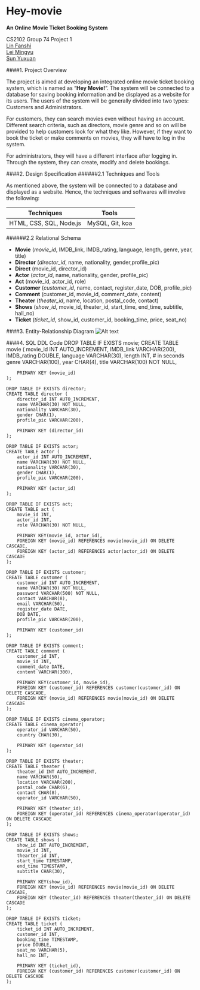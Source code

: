 Hey-movie
=========
**An Online Movie Ticket Booking System**

CS2102 Group 74 Project 1  
[Lin Fanshi](https://github.com/fanshicomic)  
[Lei Mingyu](https://github.com/lozy219)  
[Sun Yuxuan](https://github.com/VIN-S)  


####1. Project Overview

The project is aimed at developing an integrated online movie ticket booking system, which is named as “**Hey Movie!**”. The system will be connected to a database for saving booking information and be displayed as a website for its users. The users of the system will be generally divided into two types: Customers and Administrators.

For customers, they can search movies even without having an account. Different search criteria, such as directors, movie genre and so on will be provided to help customers look for what they like. However, if they want to book the ticket or make comments on movies, they will have to log in the system. 

For administrators, they will have a different interface after logging in. Through the system, they can create, modify and delete bookings.


####2. Design Specification
######2.1 Techniques and Tools 

As mentioned above, the system will be connected to a database and displayed as a website. Hence, the techniques and softwares will involve the following:

Techniques              | Tools           | 
----------------------- | --------------- | 
HTML, CSS, SQL, Node.js | MySQL, Git, koa |

######2.2 Relational Schema

* **Movie** (*movie_id*, IMDB_link, IMDB_rating, language, length, genre, year, title)
* **Director** (*director_id*, name, nationality, gender,profile_pic)
* **Direct** (movie_id, director_id)
* **Actor** (*actor_id*, name, nationality, gender, profile_pic)
* **Act** (movie_id, actor_id, role)
* **Customer** (*customer_id*, name, contact, register_date, DOB, profile_pic)
* **Comment** (customer_id, movie_id, comment_date, content)
* **Theater** (*theater_id*, name, location, postal_code, contact)
* **Shows** (*show_id*, movie_id, theater_id, start_time, end_time, subtitle, hall_no)
* **Ticket** (*ticket_id*, show_id, customer_id, booking_time, price, seat_no)



####3. Entity-Relationship Diagram
![Alt text](http://oi59.tinypic.com/167p954.jpg "ER diagram")



####4. SQL DDL Code
	DROP TABLE IF EXISTS movie;
	CREATE TABLE movie (
		movie_id INT AUTO_INCREMENT,
		IMDB_link VARCHAR(200),
		IMDB_rating DOUBLE,
		language VARCHAR(30),
		length INT, # in seconds
		genre VARCHAR(100),
		year CHAR(4),
		title VARCHAR(100) NOT NULL,
	
		PRIMARY KEY (movie_id)
	);
	
	DROP TABLE IF EXISTS director;
	CREATE TABLE director (
		director_id INT AUTO_INCREMENT,
		name VARCHAR(30) NOT NULL,
		nationality VARCHAR(30),
		gender CHAR(1),
		profile_pic VARCHAR(200),
	
		PRIMARY KEY (director_id)
	);
	
	DROP TABLE IF EXISTS actor;
	CREATE TABLE actor (
		actor_id INT AUTO_INCREMENT,
		name VARCHAR(30) NOT NULL,
		nationality VARCHAR(30),
		gender CHAR(1),
		profile_pic VARCHAR(200),
	
		PRIMARY KEY (actor_id)
	);
	
	DROP TABLE IF EXISTS act;
	CREATE TABLE act (
		movie_id INT,
		actor_id INT,
		role VARCHAR(30) NOT NULL,
	
		PRIMARY KEY(movie_id, actor_id),
		FOREIGN KEY (movie_id) REFERENCES movie(movie_id) ON DELETE CASCADE,
		FOREIGN KEY (actor_id) REFERENCES actor(actor_id) ON DELETE CASCADE
	);
	
	DROP TABLE IF EXISTS customer;
	CREATE TABLE customer (
		customer_id INT AUTO_INCREMENT,
		name VARCHAR(30) NOT NULL,
		password VARCHAR(500) NOT NULL,
		contact VARCHAR(8),
		email VARCHAR(50),
		register_date DATE,
		DOB DATE,
		profile_pic VARCHAR(200),
	
		PRIMARY KEY (customer_id)
	); 
	
	DROP TABLE IF EXISTS comment;
	CREATE TABLE comment (
		customer_id INT,
		movie_id INT,
		comment_date DATE,
		content VARCHAR(300),
	
		PRIMARY KEY(customer_id, movie_id),
		FOREIGN KEY (customer_id) REFERENCES customer(customer_id) ON DELETE CASCADE,
		FOREIGN KEY (movie_id) REFERENCES movie(movie_id) ON DELETE CASCADE
	);
	
	DROP TABLE IF EXISTS cinema_operator;
	CREATE TABLE cinema_operator(
		operator_id VARCHAR(50),
		country CHAR(30),
		
		PRIMARY KEY (operator_id)
	);
	
	DROP TABLE IF EXISTS theater;
	CREATE TABLE theater (
		theater_id INT AUTO_INCREMENT,
		name VARCHAR(50),
		location VARCHAR(200),
		postal_code CHAR(6),
		contact CHAR(8),
		operator_id VARCHAR(50),
	
		PRIMARY KEY (theater_id),
		FOREIGN KEY (operator_id) REFERENCES cinema_operator(operator_id) ON DELETE CASCADE
	);
	
	DROP TABLE IF EXISTS shows;
	CREATE TABLE shows (
		show_id INT AUTO_INCREMENT,
		movie_id INT,
		thearter_id INT,
		start_time TIMESTAMP,
		end_time TIMESTAMP,
		subtitle CHAR(30),
	
		PRIMARY KEY(show_id),
		FOREIGN KEY (movie_id) REFERENCES movie(movie_id) ON DELETE CASCADE,
		FOREIGN KEY (theater_id) REFERENCES theater(theater_id) ON DELETE CASCADE
	);
	
	DROP TABLE IF EXISTS ticket;
	CREATE TABLE ticket (
		ticket_id INT AUTO_INCREMENT,
		customer_id INT,
		booking_time TIMESTAMP,
		price DOUBLE,
		seat_no VARCHAR(5),
		hall_no INT,
	
		PRIMARY KEY (ticket_id),
		FOREIGN KEY (customer_id) REFERENCES customer(customer_id) ON DELETE CASCADE
	);
